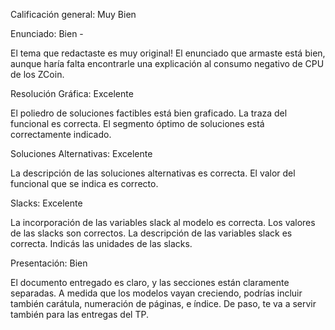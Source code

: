 Calificación general: Muy Bien


Enunciado: Bien -

El tema que redactaste es muy original! El enunciado que armaste está bien, aunque haría falta encontrarle una explicación al consumo negativo de CPU de los ZCoin.


Resolución Gráfica: Excelente

El poliedro de soluciones factibles está bien graficado. La traza del funcional es correcta. El segmento óptimo de soluciones está correctamente indicado.


Soluciones Alternativas: Excelente

La descripción de las soluciones alternativas es correcta. El valor del funcional que se indica es correcto.


Slacks: Excelente

La incorporación de las variables slack al modelo es correcta. Los valores de las slacks son correctos. La descripción de las variables slack es correcta. Indicás las unidades de las slacks.


Presentación: Bien

El documento entregado es claro, y las secciones están claramente separadas. A medida que los modelos vayan creciendo, podrías incluir también carátula, numeración de páginas, e índice. De paso, te va a servir también para las entregas del TP.